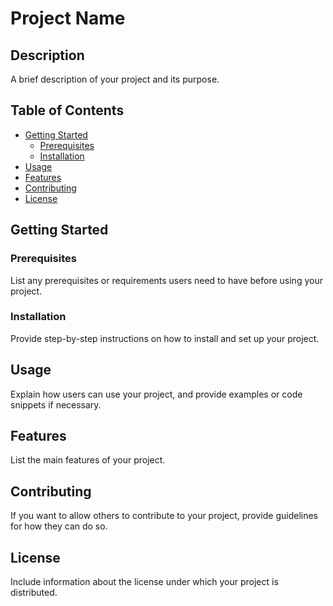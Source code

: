 # Project Name

## Description

A brief description of your project and its purpose.

## Table of Contents

- [Getting Started](#getting-started)
  - [Prerequisites](#prerequisites)
  - [Installation](#installation)
- [Usage](#usage)
- [Features](#features)
- [Contributing](#contributing)
- [License](#license)

## Getting Started

### Prerequisites

List any prerequisites or requirements users need to have before using your project.

### Installation

Provide step-by-step instructions on how to install and set up your project.

## Usage

Explain how users can use your project, and provide examples or code snippets if necessary.

## Features

List the main features of your project.

## Contributing

If you want to allow others to contribute to your project, provide guidelines for how they can do so.

## License

Include information about the license under which your project is distributed.

